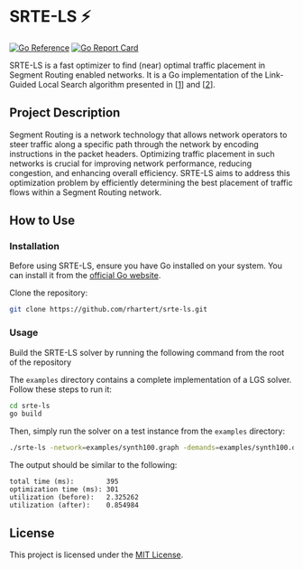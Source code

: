 # SRTE-LS ⚡️

[![Go Reference](https://pkg.go.dev/badge/github.com/rhartert/srte-ls.svg)](https://pkg.go.dev/github.com/rhartert/srte-ls)
[![Go Report Card](https://goreportcard.com/badge/github.com/rhartert/srte-ls)](https://goreportcard.com/report/github.com/rhartert/srte-ls)

SRTE-LS is a fast optimizer to find (near) optimal traffic placement in Segment 
Routing enabled networks. It is a Go implementation of the Link-Guided Local 
Search algorithm presented in [[1]] and [[2]].

## Project Description

Segment Routing is a network technology that allows network operators to steer 
traffic along a specific path through the network by encoding instructions in 
the packet headers. Optimizing traffic placement in such networks is crucial 
for improving network performance, reducing congestion, and enhancing overall 
efficiency. SRTE-LS aims to address this optimization problem by efficiently 
determining the best placement of traffic flows within a Segment Routing 
network.

## How to Use

### Installation

Before using SRTE-LS, ensure you have Go installed on your system. You can 
install it from the [official Go website](https://golang.org/).

Clone the repository:

```sh
git clone https://github.com/rhartert/srte-ls.git
```

### Usage

Build the SRTE-LS solver by running the following command from the root of the 
repository

The `examples` directory contains a complete implementation of a LGS solver. Follow these steps to run it:

```sh
cd srte-ls
go build
```

Then, simply run the solver on a test instance from the `examples` directory:

```sh
./srte-ls -network=examples/synth100.graph -demands=examples/synth100.demands
```

The output should be similar to the following:

```
total time (ms):        395
optimization time (ms): 301
utilization (before):   2.325262
utilization (after):    0.854984
```

## License

This project is licensed under the [MIT License](LICENSE).

[1]: https://research.google/pubs/expect-the-unexpected-sub-second-optimization-for-segment-routing/
[2]: https://scholar.google.com/citations?view_op=view_citation&hl=en&user=1jocmcIAAAAJ&citation_for_view=1jocmcIAAAAJ:_Qo2XoVZTnwC
[more powerful version]: https://scholar.google.com/citations?view_op=view_citation&hl=en&user=1jocmcIAAAAJ&citation_for_view=1jocmcIAAAAJ:Wp0gIr-vW9MCs
